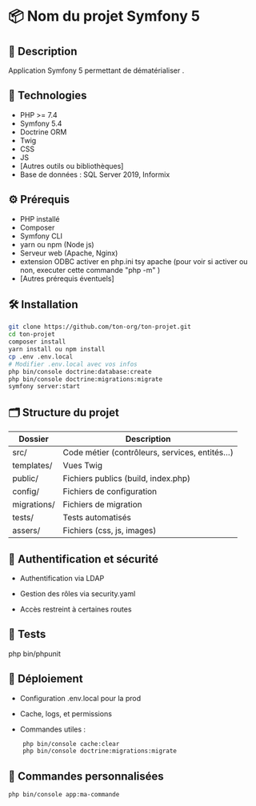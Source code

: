 # 📦 Nom du projet Symfony 5

## 📝 Description
Application Symfony 5 permettant de dématérialiser .

## 🚀 Technologies
- PHP >= 7.4
- Symfony 5.4
- Doctrine ORM
- Twig
- CSS
- JS
- [Autres outils ou bibliothèques]
- Base de données : SQL Server 2019, Informix


## ⚙️ Prérequis
- PHP installé
- Composer
- Symfony CLI
- yarn ou npm (Node js)
- Serveur web (Apache, Nginx)
- extension ODBC activer en php.ini tsy apache (pour voir si activer ou non, executer cette commande "php -m" )
- [Autres prérequis éventuels]


## 🛠️ Installation

```bash
git clone https://github.com/ton-org/ton-projet.git
cd ton-projet
composer install
yarn install ou npm install
cp .env .env.local
# Modifier .env.local avec vos infos
php bin/console doctrine:database:create
php bin/console doctrine:migrations:migrate
symfony server:start
```
## 🗂️ Structure du projet
|Dossier    |	Description                                 |
|-----------|-----------------------------------------------|
|src/	    |Code métier (contrôleurs, services, entités…)  |
|templates/	|Vues Twig                                      |
|public/	|Fichiers publics (build, index.php)            |
|config/	|Fichiers de configuration                      |
|migrations/|Fichiers de migration                          |
|tests/	    |Tests automatisés                              |
|assers/    | Fichiers (css, js, images)                    |


## 🔐 Authentification et sécurité

- Authentification via LDAP

- Gestion des rôles via security.yaml

- Accès restreint à certaines routes


## 🧪 Tests

php bin/phpunit



## 🚀 Déploiement

- Configuration .env.local pour la prod

- Cache, logs, et permissions

- Commandes utiles :
```Bash
    php bin/console cache:clear
    php bin/console doctrine:migrations:migrate
```

## 🧰 Commandes personnalisées

    php bin/console app:ma-commande